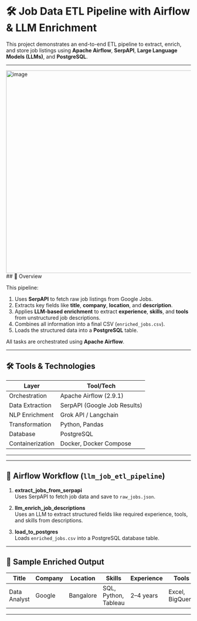 # 🛠️ Job Data ETL Pipeline with Airflow & LLM Enrichment

This project demonstrates an end-to-end ETL pipeline to extract, enrich, and store job listings using **Apache Airflow**, **SerpAPI**, **Large Language Models (LLMs)**, and **PostgreSQL**.

---
<img width="1072" height="552" alt="image" src="https://github.com/user-attachments/assets/97877084-c7d4-4756-95f2-49532e40dd78" />
## 🚀 Overview

This pipeline:
1. Uses **SerpAPI** to fetch raw job listings from Google Jobs.
2. Extracts key fields like **title**, **company**, **location**, and **description**.
3. Applies **LLM-based enrichment** to extract **experience**, **skills**, and **tools** from unstructured job descriptions.
4. Combines all information into a final CSV (`enriched_jobs.csv`).
5. Loads the structured data into a **PostgreSQL** table.

All tasks are orchestrated using **Apache Airflow**.

---

## 🛠️ Tools & Technologies

| Layer            | Tool/Tech                         |
|------------------|-----------------------------------|
| Orchestration     | Apache Airflow (2.9.1)             |
| Data Extraction   | SerpAPI (Google Job Results)       |
| NLP Enrichment    | Grok API / Langchain               |
| Transformation    | Python, Pandas                     |
| Database          | PostgreSQL                         |
| Containerization  | Docker, Docker Compose             |

---



---

## 🔄 Airflow Workflow (`llm_job_etl_pipeline`)

1. **extract_jobs_from_serpapi**  
   Uses SerpAPI to fetch job data and save to `raw_jobs.json`.

2. **llm_enrich_job_descriptions**  
   Uses an LLM to extract structured fields like required experience, tools, and skills from descriptions.

3. **load_to_postgres**  
   Loads `enriched_jobs.csv` into a PostgreSQL database table.

---

## 🧪 Sample Enriched Output

| Title        | Company | Location  | Skills               | Experience | Tools           |
| ------------ | ------- | --------- | -------------------- | ---------- | --------------- |
| Data Analyst | Google  | Bangalore | SQL, Python, Tableau | 2–4 years  | Excel, BigQuery |


---



